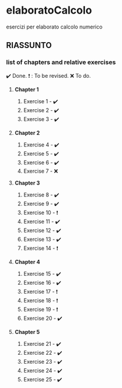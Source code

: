 # elaboratoCalcolo
esercizi per elaborato calcolo numerico

## RIASSUNTO 

### list of chapters and relative exercises ###

:heavy_check_mark: Done.
:heavy_exclamation_mark: : To be revised.
:x: To do.

1. **Chapter 1**
    1. Exercise 1 - :heavy_check_mark:
    1. Exercise 2 - :heavy_check_mark:
    1. Exercise 3 - :heavy_check_mark:

2. **Chapter 2**
    
    1. Exercise 4 - :heavy_check_mark:
    1. Exercise 5 - :heavy_check_mark:
    1. Exercise 6 - :heavy_check_mark:
    1. Exercise 7 - :x:

3. **Chapter 3**
    
    1. Exercise 8 - :heavy_check_mark:
    2. Exercise 9 - :heavy_check_mark:
    3. Exercise 10 - :heavy_exclamation_mark:
    4. Exercise 11 - :heavy_check_mark:
    5. Exercise 12 - :heavy_check_mark:
    6. Exercise 13 - :heavy_check_mark:
    7. Exercise 14 - :heavy_exclamation_mark:

4. **Chapter 4**
    
    1. Exercise 15 - :heavy_check_mark:
    2. Exercise 16 - :heavy_check_mark:
    3. Exercise 17 - :heavy_exclamation_mark:
    4. Exercise 18 - :heavy_exclamation_mark:
    5. Exercise 19 - :heavy_exclamation_mark:
    6. Exercise 20 - :heavy_check_mark:


5. **Chapter 5**
     
     1. Exercise 21 - :heavy_check_mark:
     2. Exercise 22 - :heavy_check_mark:
     3. Exercise 23 - :heavy_check_mark:
     4. Exercise 24 - :heavy_check_mark:
     5. Exercise 25 - :heavy_check_mark:
   
